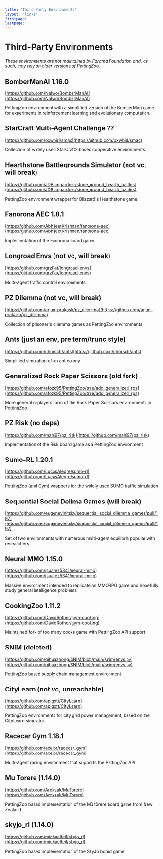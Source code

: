 ```yaml
---
title: "Third Party Environments"
layout: "links"
firstpage:
lastpage:
---
```


# Third-Party Environments

*These environments are not maintained by Farama Foundation and, as such, may rely on older versions of PettingZoo.*

## BomberManAI 1.16.0
[https://github.com/NaIwo/BomberManAI](https://github.com/NaIwo/BomberManAI)

PettingZoo environment with a simplified version of the BomberMan game for experiments in reinforcement learning and evolutionary computation.


## StarCraft Multi-Agent Challenge ??
[https://github.com/oxwhirl/smac](https://github.com/oxwhirl/smac)

Collection of widely used StarCraft2 based cooperative environments.


## Hearthstone Battlegrounds Simulator (not vc, will break)
[https://github.com/JDBumgardner/stone_ground_hearth_battles](https://github.com/JDBumgardner/stone_ground_hearth_battles)

PettingZoo environment wrapper for Blizzard's Hearthstone game.


## Fanorona AEC 1.8.1
[https://github.com/AbhijeetKrishnan/fanorona-aec](https://github.com/AbhijeetKrishnan/fanorona-aec)

Implementation of the Fanorona board game


## Longroad Envs (not vc, will break)
[https://github.com/grzPat/longroad-envs](https://github.com/grzPat/longroad-envs)

Multi-Agent traffic control environments.


## PZ Dilemma (not vc, will break)
[https://github.com/arjun-prakash/pz_dilemma](https://github.com/arjun-prakash/pz_dilemma)

Collection of prisoner's dilemma games as PettingZoo environments

## Ants (just an env, pre term/trunc style)
[https://github.com/chorsch/ants](https://github.com/chorsch/ants)

Simplified simulation of an ant colony

## Generalized Rock Paper Scissors (old fork)
[https://github.com/afozk95/PettingZoo/tree/add_generalized_rps](https://github.com/afozk95/PettingZoo/tree/add_generalized_rps)

More general n-players form of the Rock Paper Scissors environments in PettingZoo

## PZ Risk (no deps)
[https://github.com/mahi97/pz_risk](https://github.com/mahi97/pz_risk)

Implementation of the Risk board game as a PettingZoo environment

## Sumo-RL 1.20.1
[https://github.com/LucasAlegre/sumo-rl](https://github.com/LucasAlegre/sumo-rl)

PettingZoo (and Gym) wrappers for the widely used SUMO traffic simulation

## Sequential Social Delima Games (will break)
[https://github.com/eugenevinitsky/sequential_social_dilemma_games/pull/197](https://github.com/eugenevinitsky/sequential_social_dilemma_games/pull/197)

Set of two environments with numerous multi-agent equilibria popular with researchers

## Neural MMO 1.15.0
[https://github.com/jsuarez5341/neural-mmo](https://github.com/jsuarez5341/neural-mmo)

Massive environment intended to replicate an MMORPG game and hopefully study general intelligence problems

## CookingZoo 1.11.2
[https://github.com/DavidRother/gym-cooking](https://github.com/DavidRother/gym-cooking)

Maintained fork of too many cooks game with PettingZoo API support

## SNIM (deleted)
[https://github.com/qihuazhong/SNIM/blob/main/snim/envs.py](https://github.com/qihuazhong/SNIM/blob/main/snim/envs.py)

PettingZoo based supply chain management environment

## CityLearn (not vc, unreachable)

[https://github.com/apigott/CityLearn](https://github.com/apigott/CityLearn)

PettingZoo environments for city grid power management, based on the CityLearn simulator.

## Racecar Gym 1.18.1
[https://github.com/axelbr/racecar_gym](https://github.com/axelbr/racecar_gym)

Multi-Agent racing environment that supports the PettingZoo API.

## Mu Torere (1.14.0)
[https://github.com/Aroksak/MuTorere](https://github.com/Aroksak/MuTorere)

PettingZoo based implementation of the Mū tōrere board game from New Zealand

## skyjo_rl (1.14.0)
[https://github.com/michaelfeil/skyjo_rl](https://github.com/michaelfeil/skyjo_rl)

PettingZoo based implementation of the SkyJo board game
